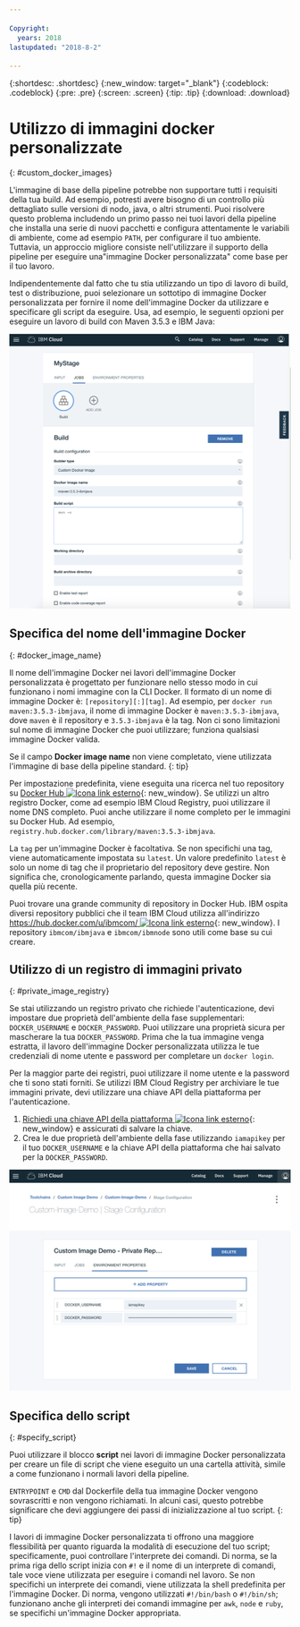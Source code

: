```yaml
---

Copyright:
  years: 2018
lastupdated: "2018-8-2"

---
```


{:shortdesc: .shortdesc}
{:new_window: target="_blank"}
{:codeblock: .codeblock}
{:pre: .pre}
{:screen: .screen}
{:tip: .tip}
{:download: .download}


# Utilizzo di immagini docker personalizzate
{: #custom_docker_images}

L'immagine di base della pipeline potrebbe non supportare tutti i requisiti della tua build. Ad esempio, potresti avere bisogno di un controllo più dettagliato sulle versioni di nodo, java, o altri strumenti. Puoi risolvere questo problema includendo un primo passo nei tuoi lavori della pipeline che installa una serie di nuovi pacchetti e configura attentamente le variabili di ambiente, come ad esempio `PATH`, per configurare il tuo ambiente. Tuttavia, un approccio migliore consiste nell'utilizzare il supporto della pipeline per eseguire una"immagine Docker personalizzata" come base per il tuo lavoro.

Indipendentemente dal fatto che tu stia utilizzando un tipo di lavoro di build, test o distribuzione, puoi selezionare un sottotipo di immagine Docker personalizzata per fornire il nome dell'immagine Docker da utilizzare e specificare gli script da eseguire. Usa, ad esempio, le seguenti opzioni per eseguire un lavoro di build con Maven 3.5.3 e IBM Java:

 ![Build Maven con immagine personalizzata](images/custom-image-maven-build.png)


## Specifica del nome dell'immagine Docker
{: #docker_image_name}

Il nome dell'immagine Docker nei lavori dell'immagine Docker personalizzata è progettato per funzionare nello stesso modo in cui funzionano i nomi immagine con la CLI Docker. Il formato di un nome di immagine Docker è: `[repository][:][tag]`. Ad esempio, per `docker run maven:3.5.3-ibmjava`, il nome di immagine Docker è `maven:3.5.3-ibmjava`, dove `maven` è il repository e `3.5.3-ibmjava` è la tag. Non ci sono limitazioni sul nome di immagine Docker che puoi utilizzare; funziona qualsiasi immagine Docker valida.

Se il campo **Docker image name** non viene completato, viene utilizzata l'immagine di base della pipeline standard.
{: tip}

Per impostazione predefinita, viene eseguita una ricerca nel tuo repository su [Docker Hub ![Icona link esterno](../../icons/launch-glyph.svg "Icona link esterno")](https://hub.docker.com/){: new_window}. Se utilizzi un altro registro Docker, come ad esempio IBM Cloud Registry, puoi utilizzare il nome DNS completo. Puoi anche utilizzare il nome completo per le immagini su Docker Hub. Ad esempio, `registry.hub.docker.com/library/maven:3.5.3-ibmjava`.

La `tag` per un'immagine Docker è facoltativa. Se non specifichi una tag, viene automaticamente impostata su `latest`. Un valore predefinito `latest` è solo un nome di tag che il proprietario del repository deve gestire. Non significa che, cronologicamente parlando, questa immagine Docker sia quella più recente.

Puoi trovare una grande community di repository in Docker Hub. IBM ospita diversi repository pubblici che il team IBM Cloud utilizza all'indirizzo [https://hub.docker.com/u/ibmcom/ ![Icona link esterno](../../icons/launch-glyph.svg "Icona link esterno")](https://hub.docker.com/u/ibmcom/){: new_window}. I repository `ibmcom/ibmjava` e `ibmcom/ibmnode` sono utili come base su cui creare. 

## Utilizzo di un registro di immagini privato
{: #private_image_registry}

Se stai utilizzando un registro privato che richiede l'autenticazione, devi impostare due proprietà dell'ambiente della fase supplementari: `DOCKER_USERNAME` e `DOCKER_PASSWORD`. Puoi utilizzare una proprietà sicura per mascherare la tua `DOCKER_PASSWORD`. Prima che la tua immagine venga estratta, il lavoro dell'immagine Docker personalizzata utilizza le tue credenziali di nome utente e password per completare un `docker login`.

Per la maggior parte dei registri, puoi utilizzare il nome utente e la password che ti sono stati forniti. Se utilizzi IBM Cloud Registry per archiviare le tue immagini private, devi utilizzare una chiave API della piattaforma per l'autenticazione. 

1. [Richiedi una chiave API della piattaforma ![Icona link esterno](../../icons/launch-glyph.svg "Icona link esterno")](https://console.bluemix.net/iam/#/apikeys){: new_window} e assicurati di salvare la chiave. 
1. Crea le due proprietà dell'ambiente della fase utilizzando `iamapikey` per il tuo `DOCKER_USERNAME` e la chiave API della piattaforma che hai salvato per la `DOCKER_PASSWORD`.

 ![Credenziali di IBM Cloud Registry](images/custom-image-private-repository.png)


## Specifica dello script
{: #specify_script}

Puoi utilizzare il blocco **script** nei lavori di immagine Docker personalizzata per creare un file di script che viene eseguito un una cartella attività, simile a come funzionano i normali lavori della pipeline. 

`ENTRYPOINT` e `CMD` dal Dockerfile della tua immagine Docker vengono sovrascritti e non vengono richiamati. In alcuni casi, questo potrebbe significare che devi aggiungere dei passi di inizializzazione al tuo script.
{: tip}

I lavori di immagine Docker personalizzata ti offrono una maggiore flessibilità per quanto riguarda la modalità di esecuzione del tuo script; specificamente, puoi controllare l'interprete dei comandi. Di norma, se la prima riga dello script inizia con `#!` e il nome di un interprete di comandi, tale voce viene utilizzata per eseguire i comandi nel lavoro. Se non specifichi un interprete dei comandi, viene utilizzata la shell predefinita per l'immagine Docker. Di norma, vengono utilizzati `#!/bin/bash` o `#!/bin/sh`; funzionano anche gli interpreti dei comandi immagine per `awk`, `node` e `ruby`, se specifichi un'immagine Docker appropriata.
